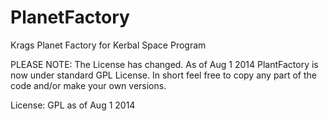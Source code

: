 PlanetFactory
=============

Krags Planet Factory for Kerbal Space Program

PLEASE NOTE: The License has changed. As of Aug 1 2014 PlantFactory is now under standard GPL License. In short feel free to copy any part of the code and/or make your own versions. 

License: GPL as of Aug 1 2014


